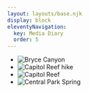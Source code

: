 ```yaml
---
layout: layouts/base.njk
display: block
eleventyNavigation:
  key: Media Diary
  order: 5
---
```


- ![Bryce Canyon](/public/img/bryce-canyon.png)
- ![Capitol Reef hike](/public/img/putri-c.png)
- ![Capitol Reef](/public/img/capitol-reef.png)
- ![Central Park Spring](/public/img/central-park-spring.png)